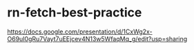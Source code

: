 rn-fetch-best-practice
====

https://docs.google.com/presentation/d/1CxWg2x-O69uI0gRu7Vayt7uEEjcev4N13w5WfaqMq_g/edit?usp=sharing
 
